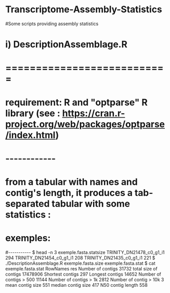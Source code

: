 # Transcriptome-Assembly-Statistics
#Some scripts providing assembly statistics

# i) DescriptionAssemblage.R
# ===========================
# requirement: R and "optparse" R library (see : https://cran.r-project.org/web/packages/optparse/index.html)
# ------------
# from a tabular with names and contig's length, it produces a tab-separated tabular with some statistics :
# exemples:
#-----------
$ head -n 3 exemple.fasta.statsize
    TRINITY_DN21478_c0_g1_i1        294
    TRINITY_DN21454_c0_g1_i1        208
    TRINITY_DN21435_c0_g1_i1        221
$ ./DescriptionAssemblage.R exemple.fasta.size exemple.fasta.stat
$ cat exemple.fasta.stat
    RowNames	res
    Number of contigs	31732
    total size of contigs	17478906
    Shortest contigs	297
    Longest contigs	14652
    Number of contigs > 500	11144
    Number of contigs > 1k	2812
    Number of contig > 10k	3
    mean contig size	551
    median contig size	417
    N50 contig length	558
